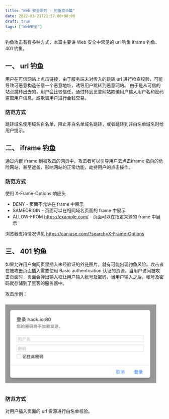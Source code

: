 ```yaml
---
title: "Web 安全系列 - 钓鱼攻击篇"
date: 2022-03-21T21:57:00+08:00
draft: true
tags: ["Web安全"]
---
```


钓鱼攻击有有多种方式，本篇主要讲 Web 安全中常见的 url 钓鱼 iframe 钓鱼、401 钓鱼。

## 一、 url 钓鱼

用户在可信网站上点击链接，由于服务端未对传入的跳转 url 进行检查校验，可能导致可恶意构造任意一个恶意地址，诱导用户跳转到恶意网站。 由于是从可信的站点跳转出去的，用户会比较信任，通过转到恶意网站欺骗用户输入用户名和密码盗取用户信息，或欺骗用户进行金钱交易。

### 防范方式

跳转域名使用域名白名单，阻止非白名单域名跳转，或者跳转到非白名单域名时给用户提示。

## 二、 iframe 钓鱼

通过内嵌 iframe 到被攻击的网页中，攻击者可以引导用户去点击iframe 指向的危险网站，甚至遮盖，影响网站的正常功能，劫持用户的点击操作。

### 防范方式

使用 X-Frame-Options 响应头
- DENY - 页面不允许在 frame 中展示
- SAMEORIGIN - 页面可以在相同域名页面的 frame 中展示
- ALLOW-FROM https://example.com/ - 页面可以在指定来源的 frame 中展示

浏览器支持情况详见 https://caniuse.com/?search=X-Frame-Options

## 三、 401 钓鱼

如果允许用户向网页里插入未经验证的外链图片，就有可能出现钓鱼风险。攻击者在被攻击页面插入需要使用 Basic authentication 认证的资源。当用户访问被攻击页面时，页面会弹出输入框让用户输入帐号及密码，当用户输入之后，帐号及密码就存储到了黑客的服务器中。

攻击示例：

<img style="padding: 10px 0;" src="/image/develop/web-security/web-security-401-phishing.png" alt="401 钓鱼" width="480" />

### 防范方式

对用户插入页面的 url 资源进行白名单校验。
